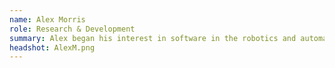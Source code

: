 ```yaml
---
name: Alex Morris
role: Research & Development
summary: Alex began his interest in software in the robotics and automation industry, and now manages technical contributions at the Institute. Originally hailing from Canada, he's a boardsports and rock climbing enthusiast, and is now working on the transition from piano to guitar. A number of his libraries and tools are published on our Github repo, but we're happy to help if you've got an interesting problem to solve. 
headshot: AlexM.png
---
```

